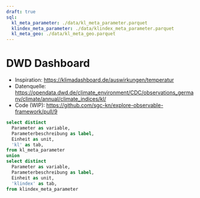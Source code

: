 ```yaml
---
draft: true
sql:
  kl_meta_parameter: ./data/kl_meta_parameter.parquet
  klindex_meta_parameter: ./data/klindex_meta_parameter.parquet
  kl_meta_geo: ./data/kl_meta_geo.parquet
---
```


# DWD Dashboard


- Inspiration: https://klimadashboard.de/auswirkungen/temperatur
- Datenquelle: https://opendata.dwd.de/climate_environment/CDC/observations_germany/climate/annual/climate_indices/kl/
- Code (WIP): https://github.com/sgc-kn/explore-observable-framework/pull/9

```sql id=kl_meta display
select distinct
  Parameter as variable,
  Parameterbeschreibung as label,
  Einheit as unit,
  'kl' as tab,
from kl_meta_parameter
union
select distinct
  Parameter as variable,
  Parameterbeschreibung as label,
  Einheit as unit,
  'klindex' as tab,
from klindex_meta_parameter
```
